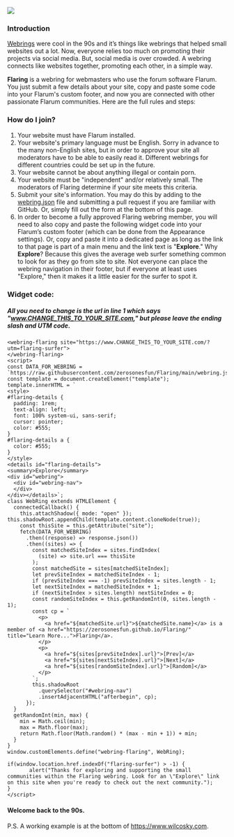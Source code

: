 ![](https://i.ibb.co/WsYCvKG/428-E52-CF-7130-422-A-93-E6-334-B8-C21-A5-F2.png)

### Introduction
[Webrings](https://en.wikipedia.org/wiki/Webring) were cool in the 90s and it’s things like webrings that helped small websites out a lot. Now, everyone relies too much on promoting their projects via social media. But, social media is over crowded. A webring connects like websites together, promoting each other, in a simple way.

**Flaring** is a webring for webmasters who use the forum software Flarum. You just submit a few details about your site, copy and paste some code into your Flarum's custom footer, and now you are connected with other passionate Flarum communities. Here are the full rules and steps:

### How do I join?
1. Your website must have Flarum installed.
2. Your website's primary language must be English. Sorry in advance to the many non-English sites, but in order to approve your site all moderators have to be able to easily read it. Different webrings for different countries could be set up in the future.
3. Your website cannot be about anything illegal or contain porn.
4. Your website must be "independent" and/or relatively small. The moderators of Flaring determine if your site meets this criteria.
5. Submit your site's information. You may do this by adding to the [webring.json](https://github.com/zerosonesfun/Flaring/blob/main/webring.json) file and submitting a pull request if you are familiar with GitHub. Or, simply fill out the form at the bottom of this page.
6. In order to become a fully approved Flaring webring member, you will need to also copy and paste the following widget code into your Flarum’s custom footer (which can be done from the Appearance settings). Or, copy and paste it into a dedicated page as long as the link to that page is part of a main menu and the link text is "**Explore**." Why **Explore**? Because this gives the average web surfer something common to look for as they go from site to site. Not everyone can place the webring navigation in their footer, but if everyone at least uses "Explore," then it makes it a little easier for the surfer to spot it.

### Widget code:
##### All you need to change is the url in line 1 which says "www.CHANGE_THIS_TO_YOUR_SITE.com," but please leave the ending slash and UTM code.
~~~
<webring-flaring site="https://www.CHANGE_THIS_TO_YOUR_SITE.com/?utm=flaring-surfer">
</webring-flaring>
<script>
const DATA_FOR_WEBRING = `https://raw.githubusercontent.com/zerosonesfun/Flaring/main/webring.json`;
const template = document.createElement("template");
template.innerHTML = `
<style>
#flaring-details {
  padding: 1rem; 
  text-align: left;
  font: 100% system-ui, sans-serif;
  cursor: pointer;
  color: #555;
}
#flaring-details a {
  color: #555;
}
</style>
<details id="flaring-details">
<summary>Explore</summary>
<div id="webring">
  <div id="webring-nav">
  </div>
</div></details>`;
class WebRing extends HTMLElement {
  connectedCallback() {
    this.attachShadow({ mode: "open" });
this.shadowRoot.appendChild(template.content.cloneNode(true));
    const thisSite = this.getAttribute("site");
    fetch(DATA_FOR_WEBRING)
      .then((response) => response.json())
      .then((sites) => {
        const matchedSiteIndex = sites.findIndex(
          (site) => site.url === thisSite
        );
        const matchedSite = sites[matchedSiteIndex];
        let prevSiteIndex = matchedSiteIndex - 1;
        if (prevSiteIndex === -1) prevSiteIndex = sites.length - 1;
        let nextSiteIndex = matchedSiteIndex + 1;
        if (nextSiteIndex > sites.length) nextSiteIndex = 0;
        const randomSiteIndex = this.getRandomInt(0, sites.length - 1);
        const cp = `
          <p>
            <a href="${matchedSite.url}">${matchedSite.name}</a> is a member of <a href="https://zerosonesfun.github.io/Flaring/" title="Learn More...">Flaring</a>.
          </p>
          <p>
            <a href="${sites[prevSiteIndex].url}">[Prev]</a>
            <a href="${sites[nextSiteIndex].url}">[Next]</a>
            <a href="${sites[randomSiteIndex].url}">[Random]</a>
          </p>
        `;
        this.shadowRoot
          .querySelector("#webring-nav")
          .insertAdjacentHTML("afterbegin", cp);
      });
  }
  getRandomInt(min, max) {
    min = Math.ceil(min);
    max = Math.floor(max);
    return Math.floor(Math.random() * (max - min + 1)) + min;
  }
}
window.customElements.define("webring-flaring", WebRing);

if(window.location.href.indexOf("flaring-surfer") > -1) {
       alert("Thanks for exploring and supporting the small communities within the Flaring webring. Look for an \"Explore\" link on this site when you're ready to check out the next community.");
} 
</script>
~~~

#### Welcome back to the 90s. 

P.S. A working example is at the bottom of https://www.wilcosky.com.
